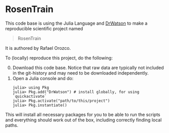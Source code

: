 # RosenTrain

This code base is using the Julia Language and [DrWatson](https://juliadynamics.github.io/DrWatson.jl/stable/)
to make a reproducible scientific project named
> RosenTrain

It is authored by Rafael Orozco.

To (locally) reproduce this project, do the following:

0. Download this code base. Notice that raw data are typically not included in the
   git-history and may need to be downloaded independently.
1. Open a Julia console and do:
   ```
   julia> using Pkg
   julia> Pkg.add("DrWatson") # install globally, for using `quickactivate`
   julia> Pkg.activate("path/to/this/project")
   julia> Pkg.instantiate()
   ```

This will install all necessary packages for you to be able to run the scripts and
everything should work out of the box, including correctly finding local paths.
